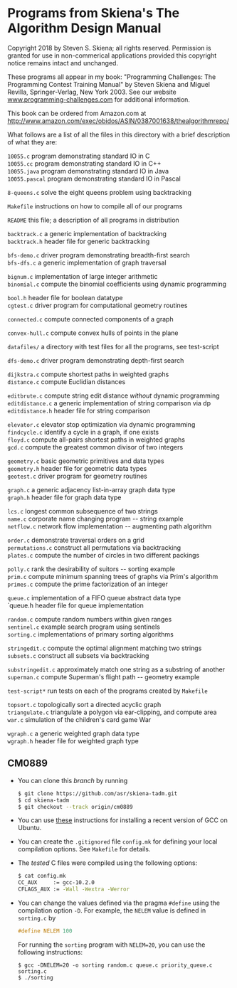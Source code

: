 # Programs from Skiena's The Algorithm Design Manual

Copyright 2018 by Steven S. Skiena; all rights reserved.
Permission is granted for use in non-commerical applications
provided this copyright notice remains intact and unchanged.

These programs all appear in my book:
"Programming Challenges: The Programming Contest Training Manual"
by Steven Skiena and Miguel Revilla, Springer-Verlag, New York 2003.
See our website www.programming-challenges.com for additional information.

This book can be ordered from Amazon.com at
http://www.amazon.com/exec/obidos/ASIN/0387001638/thealgorithmrepo/

What follows are a list of all the files in this directory with a
brief description of what they are:

`10055.c`        program demonstrating standard IO in C\
`10055.cc`       program demonstrating standard IO in C++\
`10055.java`     program demonstrating standard IO in Java\
`10055.pascal`  program demonstrating standard IO in Pascal

`8-queens.c`   solve the eight queens problem using backtracking

`Makefile`     instructions on how to compile all of our programs

`README`       this file; a description of all programs in distribution

`backtrack.c`  a generic implementation of backtracking\
`backtrack.h`  header file for generic backtracking

`bfs-demo.c`   driver program demonstrating breadth-first search\
`bfs-dfs.c`    a generic implementation of graph traversal

`bignum.c`     implementation of large integer arithmetic\
`binomial.c`   compute the binomial coefficients using dynamic programming

`bool.h`       header file for boolean datatype\
`cgtest.c`     driver program for computational geometry routines

`connected.c`  compute connected components of a graph

`convex-hull.c`    compute convex hulls of points in the plane

`datafiles/`   a directory with test files for all the programs, see test-script

`dfs-demo.c`   driver program demonstrating depth-first search

`dijkstra.c`   compute shortest paths in weighted graphs\
`distance.c`   compute Euclidian distances

`editbrute.c`  compute string edit distance *without* dynamic programming\
`editdistance.c`   a generic implementation of string comparison via dp\
`editdistance.h`   header file for string comparison

`elevator.c`   elevator stop optimization via dynamic programming\
`findcycle.c`  identify a cycle in a graph, if one exists\
`floyd.c`      compute all-pairs shortest paths in weighted graphs\
`gcd.c`        compute the greatest common divisor of two integers

`geometry.c`   basic geometric primitives and data types\
`geometry.h`   header file for geometric data types\
`geotest.c`    driver program for geometry routines

`graph.c`      a generic adjacency list-in-array graph data type\
`graph.h`      header file for graph data type

`lcs.c`        longest common subsequence of two strings\
`name.c`       corporate name changing program -- string example\
`netflow.c`    network flow implementation -- augmenting path algorithm

`order.c`      demonstrate traversal orders on a grid\
`permutations.c`   construct all permutations via backtracking\
`plates.c`     compute the number of circles in two different packings

`polly.c`      rank the desirability of suitors -- sorting example\
`prim.c`       compute minimum spanning trees of graphs via Prim's algorithm\
`primes.c`     compute the prime factorization of an integer

`queue.c`      implementation of a FIFO queue abstract data type\
`queue.h      header file for queue implementation

`random.c`     compute random numbers within given ranges\
`sentinel.c`   example search program using sentinels\
`sorting.c`    implementations of primary sorting algorithms

`stringedit.c`     compute the optimal alignment matching two strings\
`subsets.c`    construct all subsets via backtracking

`substringedit.c`  approximately match one string as a substring of another\
`superman.c`   compute Superman's flight path -- geometry example

`test-script*`     run tests on each of the programs created by `Makefile`

`topsort.c`    topologically sort a directed acyclic graph\
`triangulate.c`    triangulate a polygon via ear-clipping, and compute area\
`war.c`        simulation of the children's card game War

`wgraph.c`     a generic weighted graph data type\
`wgraph.h`     header file for weighted graph type

## CM0889

* You can clone this *branch* by running

    ```bash
    $ git clone https://github.com/asr/skiena-tadm.git
    $ cd skiena-tadm
    $ git checkout --track origin/cm0889
    ```

* You can use
[these](https://solarianprogrammer.com/2016/10/07/building-gcc-ubuntu-linux/)
instructions for installing a recent version of GCC on Ubuntu.

* You can create the `.gitignored` file `config.mk` for defining your
  local compilation options. See `Makefile` for details.

* The *tested* C files were compiled using the following options:

    ```bash
    $ cat config.mk
    CC_AUX     := gcc-10.2.0
    CFLAGS_AUX := -Wall -Wextra -Werror
    ```

* You can change the values defined via the pragma `#define` using the
  compilation option `-D`. For example, the `NELEM` value is defined
  in `sorting.c` by

    ```c
    #define NELEM 100
    ```

  For running the `sorting` program with `NELEM=20`, you can use the
  following instructions:

    ```
    $ gcc -DNELEM=20 -o sorting random.c queue.c priority_queue.c sorting.c
    $ ./sorting
    ```
